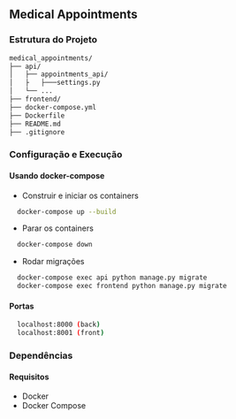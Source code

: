 ## Medical Appointments

### Estrutura do Projeto
```bash
medical_appointments/
├── api/
│   ├── appointments_api/
│   ├   ├───settings.py
│   └── ...
├── frontend/
├── docker-compose.yml
├── Dockerfile
├── README.md
├── .gitignore
```

### Configuração e Execução
  #### Usando docker-compose
  - Construir e iniciar os containers
  ```bash
    docker-compose up --build
  ```
  - Parar os containers
  ```bash
    docker-compose down
  ```
  - Rodar migrações
  ```bash
    docker-compose exec api python manage.py migrate
    docker-compose exec frontend python manage.py migrate
  ```
  #### Portas
  ```bash
    localhost:8000 (back)
    localhost:8001 (front)
  ```

### Dependências
  #### Requisitos
  - Docker
  - Docker Compose

